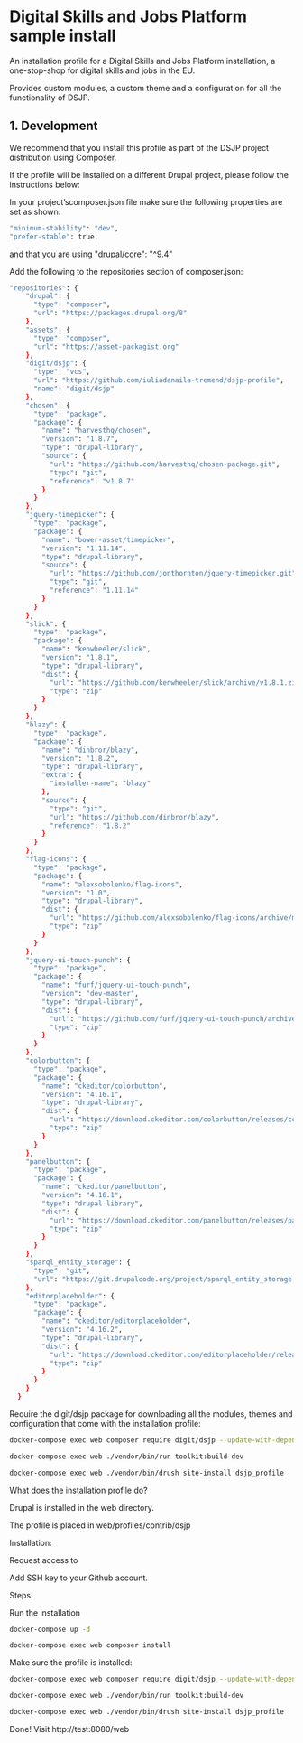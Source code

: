# Digital Skills and Jobs Platform sample install

<p>An installation profile for a Digital Skills and Jobs Platform installation, a one-stop-shop for digital skills and jobs in the EU.

Provides custom modules, a custom theme and a configuration for all the functionality of DSJP.
</p>

## 1. Development

We recommend that you install this profile as part of the DSJP project distribution  using Composer.

If the profile will be installed on a different Drupal project, please follow the instructions below:


In your project’scomposer.json file make sure the following properties are set as shown:
```bash
"minimum-stability": "dev",
"prefer-stable": true,
```

and that you are using "drupal/core": "^9.4"

Add the following to the repositories section of composer.json:

```bash
"repositories": {
    "drupal": {
      "type": "composer",
      "url": "https://packages.drupal.org/8"
    },
    "assets": {
      "type": "composer",
      "url": "https://asset-packagist.org"
    },
    "digit/dsjp": {
      "type": "vcs",
      "url": "https://github.com/iuliadanaila-tremend/dsjp-profile",
      "name": "digit/dsjp"
    },
    "chosen": {
      "type": "package",
      "package": {
        "name": "harvesthq/chosen",
        "version": "1.8.7",
        "type": "drupal-library",
        "source": {
          "url": "https://github.com/harvesthq/chosen-package.git",
          "type": "git",
          "reference": "v1.8.7"
        }
      }
    },
    "jquery-timepicker": {
      "type": "package",
      "package": {
        "name": "bower-asset/timepicker",
        "version": "1.11.14",
        "type": "drupal-library",
        "source": {
          "url": "https://github.com/jonthornton/jquery-timepicker.git",
          "type": "git",
          "reference": "1.11.14"
        }
      }
    },
    "slick": {
      "type": "package",
      "package": {
        "name": "kenwheeler/slick",
        "version": "1.8.1",
        "type": "drupal-library",
        "dist": {
          "url": "https://github.com/kenwheeler/slick/archive/v1.8.1.zip",
          "type": "zip"
        }
      }
    },
    "blazy": {
      "type": "package",
      "package": {
        "name": "dinbror/blazy",
        "version": "1.8.2",
        "type": "drupal-library",
        "extra": {
          "installer-name": "blazy"
        },
        "source": {
          "type": "git",
          "url": "https://github.com/dinbror/blazy",
          "reference": "1.8.2"
        }
      }
    },
    "flag-icons": {
      "type": "package",
      "package": {
        "name": "alexsobolenko/flag-icons",
        "version": "1.0",
        "type": "drupal-library",
        "dist": {
          "url": "https://github.com/alexsobolenko/flag-icons/archive/master.zip",
          "type": "zip"
        }
      }
    },
    "jquery-ui-touch-punch": {
      "type": "package",
      "package": {
        "name": "furf/jquery-ui-touch-punch",
        "version": "dev-master",
        "type": "drupal-library",
        "dist": {
          "url": "https://github.com/furf/jquery-ui-touch-punch/archive/refs/heads/master.zip",
          "type": "zip"
        }
      }
    },
    "colorbutton": {
      "type": "package",
      "package": {
        "name": "ckeditor/colorbutton",
        "version": "4.16.1",
        "type": "drupal-library",
        "dist": {
          "url": "https://download.ckeditor.com/colorbutton/releases/colorbutton_4.16.1.zip",
          "type": "zip"
        }
      }
    },
    "panelbutton": {
      "type": "package",
      "package": {
        "name": "ckeditor/panelbutton",
        "version": "4.16.1",
        "type": "drupal-library",
        "dist": {
          "url": "https://download.ckeditor.com/panelbutton/releases/panelbutton_4.16.1.zip",
          "type": "zip"
        }
      }
    },
    "sparql_entity_storage": {
      "type": "git",
      "url": "https://git.drupalcode.org/project/sparql_entity_storage.git"
    },
    "editorplaceholder": {
      "type": "package",
      "package": {
        "name": "ckeditor/editorplaceholder",
        "version": "4.16.2",
        "type": "drupal-library",
        "dist": {
          "url": "https://download.ckeditor.com/editorplaceholder/releases/editorplaceholder_4.16.2.zip",
          "type": "zip"
        }
      }
    }
  }
```

Require the digit/dsjp package for downloading all the modules, themes and configuration that come with the installation profile:

```bash
docker-compose exec web composer require digit/dsjp --update-with-dependencies

docker-compose exec web ./vendor/bin/run toolkit:build-dev

docker-compose exec web ./vendor/bin/drush site-install dsjp_profile
```

What does the installation profile do?

Drupal is installed in the web directory.

The profile is placed in web/profiles/contrib/dsjp

Installation:

Request access to

Add SSH key to your Github account.

Steps

Run the installation
```bash
docker-compose up -d

docker-compose exec web composer install
```
Make sure the profile is installed:
```bash
docker-compose exec web composer require digit/dsjp --update-with-dependencies

docker-compose exec web ./vendor/bin/run toolkit:build-dev

docker-compose exec web ./vendor/bin/drush site-install dsjp_profile
```
Done! Visit  http://test:8080/web
